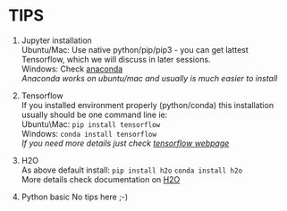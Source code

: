 # TIPS

1. Jupyter installation  
Ubuntu/Mac: Use native python/pip/pip3 - you can get lattest Tensorflow, which we will discuss in later sessions.  
Windows: Check [anaconda](hppts://aaa.anaconda.com)  
*Anaconda works on ubuntu/mac and usually is much easier to install*


2. Tensorflow  
If you installed environment properly (python/conda) this installation usually should be one command line ie:  
Ubuntu\Mac: `pip install tensorflow`  
Windows: `conda install tensorflow`    
*If you need more details just check [tensorflow webpage](https://www.tensorflow.org)*

3. H2O  
As above default install: `pip install h2o` `conda install h2o`  
More details check documentation on [H2O](https://www.h2o.ai)

4. Python basic
No tips here  ;-)
